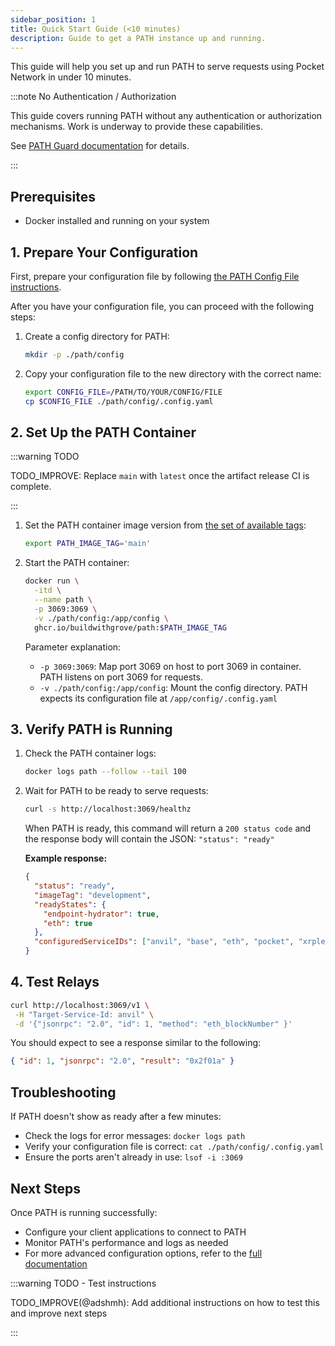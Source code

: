 ```yaml
---
sidebar_position: 1
title: Quick Start Guide (<10 minutes)
description: Guide to get a PATH instance up and running.
---
```


This guide will help you set up and run PATH to serve requests using Pocket Network in under 10 minutes.

:::note No Authentication / Authorization

This guide covers running PATH without any authentication or authorization mechanisms. Work is underway to provide these capabilities.

See [PATH Guard documentation](https://path.grove.city/operate/helm/guard) for details.

:::

## Prerequisites

- Docker installed and running on your system

## 1. Prepare Your Configuration

First, prepare your configuration file by following [the PATH Config File instructions](https://path.grove.city/develop/configs/config_intro).

After you have your configuration file, you can proceed with the following steps:

1. Create a config directory for PATH:

   ```bash
   mkdir -p ./path/config
   ```

2. Copy your configuration file to the new directory with the correct name:

   ```bash
   export CONFIG_FILE=/PATH/TO/YOUR/CONFIG/FILE
   cp $CONFIG_FILE ./path/config/.config.yaml
   ```

## 2. Set Up the PATH Container

:::warning TODO

TODO_IMPROVE: Replace `main` with `latest` once the artifact release CI is complete.

:::

1. Set the PATH container image version from [the set of available tags](https://github.com/buildwithgrove/path/pkgs/container/path):

   ```bash
   export PATH_IMAGE_TAG='main'
   ```

2. Start the PATH container:

   ```bash
   docker run \
     -itd \
     --name path \
     -p 3069:3069 \
     -v ./path/config:/app/config \
     ghcr.io/buildwithgrove/path:$PATH_IMAGE_TAG
   ```

   Parameter explanation:

   - `-p 3069:3069`: Map port 3069 on host to port 3069 in container. PATH listens on port 3069 for requests.
   - `-v ./path/config:/app/config`: Mount the config directory. PATH expects its configuration file at `/app/config/.config.yaml`

## 3. Verify PATH is Running

1. Check the PATH container logs:

   ```bash
   docker logs path --follow --tail 100
   ```

2. Wait for PATH to be ready to serve requests:

   ```bash
   curl -s http://localhost:3069/healthz
   ```

   When PATH is ready, this command will return a `200 status code` and the response body will contain the JSON: `"status": "ready"`

   **Example response:**

   ```json
   {
     "status": "ready",
     "imageTag": "development",
     "readyStates": {
       "endpoint-hydrator": true,
       "eth": true
     },
     "configuredServiceIDs": ["anvil", "base", "eth", "pocket", "xrplevm"]
   }
   ```

## 4. Test Relays

```bash
curl http://localhost:3069/v1 \
 -H "Target-Service-Id: anvil" \
 -d '{"jsonrpc": "2.0", "id": 1, "method": "eth_blockNumber" }'
```

You should expect to see a response similar to the following:

```json
{ "id": 1, "jsonrpc": "2.0", "result": "0x2f01a" }
```

## Troubleshooting

If PATH doesn't show as ready after a few minutes:

- Check the logs for error messages: `docker logs path`
- Verify your configuration file is correct: `cat ./path/config/.config.yaml`
- Ensure the ports aren't already in use: `lsof -i :3069`

## Next Steps

Once PATH is running successfully:

- Configure your client applications to connect to PATH
- Monitor PATH's performance and logs as needed
- For more advanced configuration options, refer to the [full documentation](https://path.grove.city/develop/path)

:::warning TODO - Test instructions

TODO_IMPROVE(@adshmh): Add additional instructions on how to test this and improve next steps

:::
